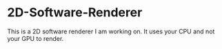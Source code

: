 # 2D-Software-Renderer
This is a 2D software renderer I am working on. It uses your CPU and not your GPU to render.